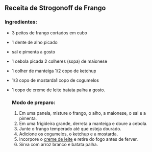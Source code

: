 ## Receita de Strogonoff de Frango 



### Ingredientes:

-  3 peitos de frango cortados em cubo

- 1 dente de alho picado

- sal e pimenta a gosto

- 1 cebola picada
  2 colheres (sopa) de maionese

- 1 colher de manteiga
  1/2 copo de ketchup

- 1/3 copo de mostarda1 copo de cogumelos

- 1 copo de creme de leite
  batata palha a gosto.

  

  ### Modo de preparo:

  1. Em uma panela, misture o frango, o alho, a maionese, o sal e a pimenta.
  2. Em uma frigideira grande, derreta a manteiga e doure a cebola.
  3. Junte o frango temperado até que esteja dourado.
  4. Adicione os cogumelos, o ketchup e a mostarda.
  5. Incorpore o [creme de leite](https://blog.tudogostoso.com.br/dicas-de-cozinha/creme-de-leite-fresco-caseiro-de-caixinha-e-mais/) e retire do fogo antes de ferver.
  6. Sirva com arroz branco e batata palha.
